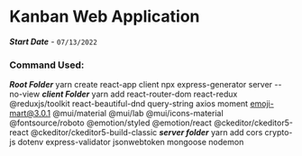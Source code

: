 # Kanban Web Application
***Start Date*** - ```07/13/2022```

### Command Used:
***Root Folder***
    yarn create react-app client
    npx express-generator server --no-view
***client Folder***
    yarn add react-router-dom react-redux @reduxjs/toolkit react-beautiful-dnd query-string axios moment emoji-mart@3.0.1 @mui/material @mui/lab @mui/icons-material @fontsource/roboto @emotion/styled @emotion/react @ckeditor/ckeditor5-react @ckeditor/ckeditor5-build-classic
***server folder***
    yarn add cors crypto-js dotenv express-validator jsonwebtoken mongoose nodemon